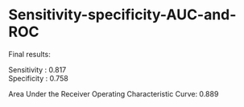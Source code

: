 # Sensitivity-specificity-AUC-and-ROC

Final results:  

Sensitivity :  0.817  
Specificity :  0.758  

Area Under the Receiver Operating Characteristic Curve:  0.889  

